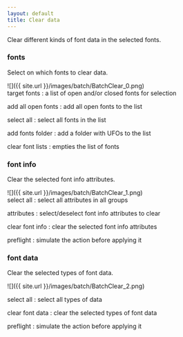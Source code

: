 ```yaml
---
layout: default
title: Clear data
---
```


Clear different kinds of font data in the selected fonts.

### fonts

Select on which fonts to clear data.

<div class='row'>

<div class='col' markdown='1'>
![]({{ site.url }}/images/batch/BatchClear_0.png)
</div>

<div class='col' markdown='1'>
target fonts
: a list of open and/or closed fonts for selection

add all open fonts
: add all open fonts to the list

select all
: select all fonts in the list

add fonts folder
: add a folder with UFOs to the list

clear font lists
: empties the list of fonts
</div>

</div>

### font info

Clear the selected font info attributes.

<div class='row'>

<div class='col' markdown='1'>
![]({{ site.url }}/images/batch/BatchClear_1.png)
</div>

<div class='col' markdown='1'>
select all
: select all attributes in all groups

attributes
: select/deselect font info attributes to clear

clear font info
: clear the selected font info attributes

preflight
: simulate the action before applying it
</div>

</div>

### font data

Clear the selected types of font data.

<div class='row'>

<div class='col' markdown='1'>

![]({{ site.url }}/images/batch/BatchClear_2.png)
</div>

<div class='col' markdown='1'>
select all
: select all types of data

clear font data
: clear the selected types of font data

preflight
: simulate the action before applying it
</div>

</div>
